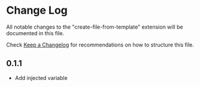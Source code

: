 # Change Log

All notable changes to the "create-file-from-template" extension will be documented in this file.

Check [Keep a Changelog](http://keepachangelog.com/) for recommendations on how to structure this file.

## 0.1.1
- Add injected variable
